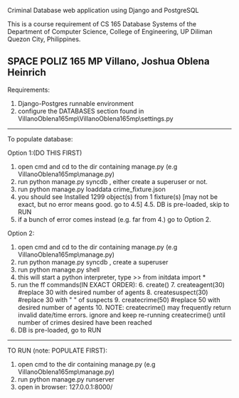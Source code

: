 Criminal Database web application using Django and PostgreSQL

This is a course requirement of
CS 165 Database Systems
of the Department of Computer Science, College of Engineering,
UP Diliman Quezon City, Philippines.

SPACE POLIZ
165 MP
Villano, Joshua
Oblena Heinrich
---------------------------------------------------------------------------------------
Requirements:
1. Django-Postgres runnable environment
2. configure the DATABASES section found in VillanoOblena165mp\VillanoOblena165mp\settings.py
---------------------------------------------------------------------------------------
To populate database:

Option 1:(DO THIS FIRST)
1. open cmd and cd to the dir containing manage.py (e.g VillanoOblena165mp\manage.py)
2. run python manage.py syncdb , either create a superuser or not.
3. run python manage.py loaddata crime_fixture.json
4. you should see Installed 1299 object(s) from 1 fixture(s) [may not be exact, but no error means good. go to 4.5]
    4.5. DB is pre-loaded, skip to RUN
5. if a bunch of error comes instead (e.g. far from 4.) go to Option 2.

Option 2:
1. open cmd and cd to the dir containing manage.py (e.g VillanoOblena165mp\manage.py)
2. run python manage.py syncdb , create a superuser
3. run python manage.py shell
4. this will start a python interpreter, type >>  from initdata import *
5. run the ff commands(IN EXACT ORDER):
    6. create()
    7. createagent(30)      #replace 30 with desired number of agents
    8. createsuspect(30)    #replace 30 with "  " of suspects
    9. createcrime(50)      #replace 50 with desired number of agents
    10. NOTE: createcrime() may frequently return invalid date/time errors. ignore and keep re-running createcrime()   until number of crimes desired have been reached
11. DB is pre-loaded, go to RUN
---------------------------------------------------------------------------------------
TO RUN (note: POPULATE FIRST):
1. open cmd to the dir containing manage.py (e.g VillanoOblena165mp\manage.py)
2. run python manage.py runserver
3. open in browser: 127.0.0.1:8000/
